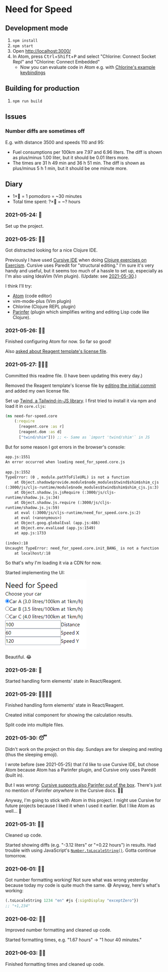 # Need for Speed

## Development mode

1. `npm install`
2. `npm start`
3. Open <http://localhost:3000/>
4. In Atom,
   press <kbd>Ctrl</kbd>+<kbd>Shift</kbd>+<kbd>P</kbd>
   and select "Chlorine: Connect Socket Repl"
   and "Chlorine: Connect Embedded"
   - Now you can evaluate code in Atom e.g. with
     [Chlorine's example keybindings](https://github.com/mauricioszabo/atom-chlorine/blob/master/README.md#keybindings)

## Building for production

1. `npm run build`

## Issues

### Number diffs are sometimes off

E.g. with distance 3500 and speeds 110 and 95:

- Fuel consumptions per 100km are 7.97 and 6.96 liters.
  The diff is shown as plus/minus 1.00 liter,
  but it should be 0.01 liters more.
- The times are 31 h 49 min and 36 h 51 min.
  The diff is shown as plus/minus 5 h 1 min,
  but it should be one minute more.

## Diary

- 1×🍅 = 1 pomodoro = ~30 minutes
- Total time spent: ?×🍅 = ~? hours

### 2021-05-24: 🍅

Set up the project.

### 2021-05-25: 🍅🍅

Got distracted looking for a nice Clojure IDE.

Previously I have used [Cursive IDE](https://cursive-ide.com/)
when doing
[Clojure exercises on Exercism](https://mtsknn.fi/weekly-log/2021/11/#clojure-exercises-on-exercism).
Cursive uses Paredit for "structural editing."
I'm sure it's very handy and useful,
but it seems too much of a hassle to set up,
especially as I'm also using IdeaVim (Vim plugin).
(Update: see [2021-05-30](#2021-05-30-).)

I think I'll try:

- [Atom](https://atom.io/) (code editor)
- vim-mode-plus (Vim plugin)
- Chlorine (Clojure REPL plugin)
- [Parinfer](https://shaunlebron.github.io/parinfer/)
  (plugin which simplifies writing and editing Lisp code like Clojure).

### 2021-05-26: 🍅🍅

Finished configuring Atom for now.
So far so good!

Also [asked about Reagent template's license file](https://github.com/reagent-project/reagent-template/issues/182).

### 2021-05-27: 🍅🍅🍅

Committed this readme file.
(I have been updating this every day.)

Removed the Reagent template's license file
by [editing the initial commit](https://stackoverflow.com/a/2309391/1079869)
and added my own license file.

Set up [Twind, a Tailwind-in-JS library](https://twind.dev/).
I first tried to install it via npm and load it in `core.cljs`:

```clj
(ns need-for-speed.core
    (:require
      [reagent.core :as r]
      [reagent.dom :as d]
      ["twind/shim"])) ;; <- Same as `import 'twind/shim'` in JS
```

But for some reason I got errors in the browser's console:

```
app.js:1551
An error occurred when loading need_for_speed.core.js

app.js:1552
TypeError: (0 , module.pathToFileURL) is not a function
    at Object.shadow$provide.module$node_modules$twind$shim$shim_cjs (:3000/js/cljs-runtime/module$node_modules$twind$shim$shim_cjs.js:3)
    at Object.shadow.js.jsRequire (:3000/js/cljs-runtime/shadow.js.js:34)
    at Object.shadow.js.require (:3000/js/cljs-runtime/shadow.js.js:59)
    at eval (:3000/js/cljs-runtime/need_for_speed.core.js:2)
    at eval (<anonymous>)
    at Object.goog.globalEval (app.js:486)
    at Object.env.evalLoad (app.js:1549)
    at app.js:1733

(index):18
Uncaught TypeError: need_for_speed.core.init_BANG_ is not a function
    at localhost/:18
```

So that's why I'm loading it via a CDN for now.

Started implementing the UI:

![First progress picture showing a very crude UI. Not beautiful!](./docs/progress-pic-1.png)

Beautiful. 😂

### 2021-05-28: 🍅

Started handling form elements' state in React/Reagent.

### 2021-05-29: 🍅🍅🍅🍅

Finished handling form elements' state in React/Reagent.

Created initial component for showing the calculation results.

Split code into multiple files.

### 2021-05-30: 😴

Didn't work on the project on this day.
Sundays are for sleeping and resting
(thus the sleeping emoji).

I wrote before (see 2021-05-25)
that I'd like to use Cursive IDE,
but chose Atom because Atom has a Parinfer plugin,
and Cursive only uses Paredit (built in).

But I was wrong:
[Cursive supports also Parinfer out of the box](https://mtsknn.fi/weekly-log/2021/21/#clojure-cursive-ide-supports-parinfer-out-of-the-box).
There's just no mention of Parinfer _anywhere_ in the Cursive docs. 🤦‍♂️

Anyway,
I'm going to stick with Atom in this project.
I might use Cursive for future projects
because I liked it when I used it earlier.
But I like Atom as well... 🤔

### 2021-05-31: 🍅🍅

Cleaned up code.

Started showing diffs (e.g. "-3.12 liters" or "+0.22 hours") in results.
Had trouble with using JavaScript's
[`Number.toLocaleString()`](https://developer.mozilla.org/en-US/docs/Web/JavaScript/Reference/Global_Objects/Number/toLocaleString).
Gotta continue tomorrow.

### 2021-06-01: 🍅🍅

Got number formatting working!
Not sure what was wrong yesterday
because today my code is quite much the same. 😅
Anyway, here's what's working:

```clj
(.toLocaleString 1234 "en" #js {:signDisplay "exceptZero"})
;; "+1,234"
```

### 2021-06-02: 🍅🍅

Improved number formatting
and cleaned up code.

Started formatting times,
e.g. "1.67 hours" → "1 hour 40 minutes."

### 2021-06-03: 🍅🍅

Finished formatting times
and cleaned up code.
